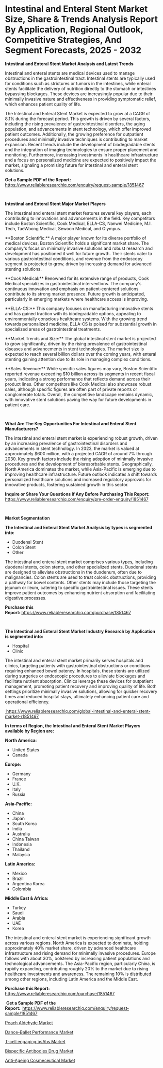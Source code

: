 <p><h1>Intestinal and Enteral Stent Market Size, Share & Trends Analysis Report By Application, Regional Outlook, Competitive Strategies, And Segment Forecasts, 2025 - 2032</h1></p><p><strong>Intestinal and Enteral Stent Market Analysis and Latest Trends</strong></p>
<p><p>Intestinal and enteral stents are medical devices used to manage obstructions in the gastrointestinal tract. Intestinal stents are typically used for conditions such as strictures or tumors in the intestines, while enteral stents facilitate the delivery of nutrition directly to the stomach or intestines bypassing blockages. These devices are increasingly popular due to their minimally invasive nature and effectiveness in providing symptomatic relief, which enhances patient quality of life.</p><p>The Intestinal and Enteral Stent Market is expected to grow at a CAGR of 8.1% during the forecast period. This growth is driven by several factors, including the rising prevalence of gastrointestinal disorders, the aging population, and advancements in stent technology, which offer improved patient outcomes. Additionally, the growing preference for outpatient procedures and minimally invasive techniques is contributing to market expansion. Recent trends include the development of biodegradable stents and the integration of imaging technologies to ensure proper placement and monitoring. Furthermore, increasing investments in healthcare infrastructure and a focus on personalized medicine are expected to positively impact the market, signaling a promising future for intestinal and enteral stent solutions.</p></p>
<p><strong>Get a Sample PDF of the Report:&nbsp;</strong> <a href="https://www.reliableresearchiq.com/enquiry/request-sample/1851467?utm_campaign=1137&utm_medium=2&utm_source=Github&utm_content=ia&utm_term=07012025&utm_id=intestinal-and-enteral-stent">https://www.reliableresearchiq.com/enquiry/request-sample/1851467</a></p>
<p>&nbsp;</p>
<p><strong>Intestinal and Enteral Stent Major Market Players</strong></p>
<p><p>The intestinal and enteral stent market features several key players, each contributing to innovations and advancements in the field. Key competitors include Boston Scientific, Cook Medical, ELLA-CS, Nanwei Medicine, M.I. Tech, TaeWoong Medical, Sewoon Medical, and Olympus.</p><p>**Boston Scientific:** A major player known for its diverse portfolio of medical devices, Boston Scientific holds a significant market share. The company's focus on minimally invasive solutions and robust research and development has positioned it well for future growth. Their stents cater to various gastrointestinal conditions, and revenue from the endoscopy segment is projected to grow, driven by increasing demand for advanced stenting solutions.</p><p>**Cook Medical:** Renowned for its extensive range of products, Cook Medical specializes in gastrointestinal interventions. The company's continuous innovation and emphasis on patient-centered solutions contribute to its strong market presence. Future growth is anticipated, particularly in emerging markets where healthcare access is improving.</p><p>**ELLA-CS:** This company focuses on manufacturing innovative stents and has gained traction with its biodegradable options, appealing to environmentally conscious healthcare systems. With the growing trend towards personalized medicine, ELLA-CS is poised for substantial growth in specialized areas of gastrointestinal treatments.</p><p>**Market Trends and Size:** The global intestinal stent market is projected to grow significantly, driven by the rising prevalence of gastrointestinal diseases and advancements in stent technologies. The market size is expected to reach several billion dollars over the coming years, with enteral stenting gaining attention due to its role in managing complex conditions.</p><p>**Sales Revenue:** While specific sales figures may vary, Boston Scientific reported revenue exceeding $10 billion across its segments in recent fiscal years, indicating a strong performance that reflects demand across their product lines. Other competitors like Cook Medical also showcase robust sales, although specific figures are often part of private reports or conglomerate totals. Overall, the competitive landscape remains dynamic, with innovative stent solutions paving the way for future developments in patient care.</p></p>
<p>&nbsp;</p>
<p><strong>What Are The Key Opportunities For Intestinal and Enteral Stent Manufacturers?</strong></p>
<p><p>The intestinal and enteral stent market is experiencing robust growth, driven by an increasing prevalence of gastrointestinal disorders and advancements in stent technology. In 2023, the market is valued at approximately $600 million, with a projected CAGR of around 7% through 2030. Key growth factors include the rising adoption of minimally invasive procedures and the development of bioresorbable stents. Geographically, North America dominates the market, while Asia-Pacific is emerging due to improving healthcare infrastructure. Future outlook indicates a shift towards personalized healthcare solutions and increased regulatory approvals for innovative products, fostering sustained growth in this sector.</p></p>
<p><strong>Inquire or Share Your Questions If Any Before Purchasing This Report:</strong> <a href="https://www.reliableresearchiq.com/enquiry/pre-order-enquiry/1851467?utm_campaign=1137&utm_medium=2&utm_source=Github&utm_content=ia&utm_term=07012025&utm_id=intestinal-and-enteral-stent">https://www.reliableresearchiq.com/enquiry/pre-order-enquiry/1851467</a></p>
<p>&nbsp;</p>
<p><strong>Market Segmentation</strong></p>
<p><strong>The Intestinal and Enteral Stent Market Analysis by types is segmented into:</strong></p>
<p><ul><li>Duodenal Stent</li><li>Colon Stent</li><li>Other</li></ul></p>
<p><p>The intestinal and enteral stent market comprises various types, including duodenal stents, colon stents, and other specialized stents. Duodenal stents are designed to alleviate obstructions in the duodenum, often due to malignancies. Colon stents are used to treat colonic obstructions, providing a pathway for bowel contents. Other stents may include those targeting the jejunum or ileum, catering to specific gastrointestinal issues. These stents improve patient outcomes by enhancing nutrient absorption and facilitating digestive processes.</p></p>
<p><strong>Purchase this Report:&nbsp;</strong><a href="https://www.reliableresearchiq.com/purchase/1851467?utm_campaign=1137&utm_medium=2&utm_source=Github&utm_content=ia&utm_term=07012025&utm_id=intestinal-and-enteral-stent">https://www.reliableresearchiq.com/purchase/1851467</a></p>
<p>&nbsp;</p>
<p><strong>The Intestinal and Enteral Stent Market Industry Research by Application is segmented into:</strong></p>
<p><ul><li>Hospital</li><li>Clinic</li></ul></p>
<p><p>The intestinal and enteral stent market primarily serves hospitals and clinics, targeting patients with gastrointestinal obstructions or conditions requiring enhanced bowel patency. In hospitals, these stents are utilized during surgeries or endoscopic procedures to alleviate blockages and facilitate nutrient absorption. Clinics leverage these devices for outpatient management, promoting patient recovery and improving quality of life. Both settings prioritize minimally invasive solutions, allowing for quicker recovery times and reduced hospital stays, ultimately enhancing patient care and operational efficiency.</p></p>
<p><a href="https://www.reliableresearchiq.com/global-intestinal-and-enteral-stent-market-r1851467?utm_campaign=1137&utm_medium=2&utm_source=Github&utm_content=ia&utm_term=07012025&utm_id=intestinal-and-enteral-stent">&nbsp;https://www.reliableresearchiq.com/global-intestinal-and-enteral-stent-market-r1851467</a></p>
<p><strong>In terms of Region, the Intestinal and Enteral Stent Market Players available by Region are:</strong></p>
<p>
    <p> <strong> North America: </strong>
        <ul>
            <li>United States</li>
            <li>Canada</li>
        </ul>
        </p> 
    <p> <strong> Europe: </strong>
        <ul>
            <li>Germany</li>
            <li>France</li>
            <li>U.K.</li>
            <li>Italy</li>
            <li>Russia</li>
        </ul>
        </p> 
    <p> <strong> Asia-Pacific: </strong>
        <ul>
            <li>China</li>
            <li>Japan</li>
            <li>South Korea</li>
            <li>India</li>
            <li>Australia</li>
            <li>China Taiwan</li>
            <li>Indonesia</li>
            <li>Thailand</li>
            <li>Malaysia</li>
        </ul>
        </p> 
    <p> <strong> Latin America: </strong>
        <ul>
            <li>Mexico</li>
            <li>Brazil</li>
            <li>Argentina Korea</li>
            <li>Colombia</li>
        </ul>
        </p> 
    <p> <strong> Middle East & Africa: </strong>
        <ul>
            <li>Turkey</li>
            <li>Saudi</li>
            <li>Arabia</li>
            <li>UAE</li>
            <li>Korea</li>
        </ul>
    </p>
    </p>
<p><p>The intestinal and enteral stent market is experiencing significant growth across various regions. North America is expected to dominate, holding approximately 40% market share, driven by advanced healthcare infrastructure and rising demand for minimally invasive procedures. Europe follows with about 30%, bolstered by increasing patient populations and technological advancements. The Asia-Pacific region, particularly China, is rapidly expanding, contributing roughly 20% to the market due to rising healthcare investments and awareness. The remaining 10% is distributed among other regions, including Latin America and the Middle East.</p></p>
<p><strong>Purchase this Report: </strong><a href="https://www.reliableresearchiq.com/purchase/1851467?utm_campaign=1137&utm_medium=2&utm_source=Github&utm_content=ia&utm_term=07012025&utm_id=intestinal-and-enteral-stent">https://www.reliableresearchiq.com/purchase/1851467</a></p>
<p>&nbsp;<strong>Get a Sample PDF of the Report:&nbsp;&nbsp;</strong><a href="https://www.reliableresearchiq.com/enquiry/request-sample/1851467?utm_campaign=1137&utm_medium=2&utm_source=Github&utm_content=ia&utm_term=07012025&utm_id=intestinal-and-enteral-stent">https://www.reliableresearchiq.com/enquiry/request-sample/1851467</a></p>
<p><strong></strong></p>
<p><p><a href="https://www.linkedin.com/pulse/strategic-forecast-peach-aldehyde-market-growth-trends-size-bi7ac?utm_campaign=1137&utm_medium=2&utm_source=Github&utm_content=ia&utm_term=07012025&utm_id=intestinal-and-enteral-stent">Peach Aldehyde Market</a></p><p><a href="https://www.linkedin.com/pulse/swot-analysis-regional-outlook-deployment-revenue-forecasts-s0tof?utm_campaign=1137&utm_medium=2&utm_source=Github&utm_content=ia&utm_term=07012025&utm_id=intestinal-and-enteral-stent">Dance-Ballet Performance Market</a></p><p><a href="https://github.com/raffadongraffadong/Market-Research-Report-List-1/blob/main/t-cell-engaging-bsabs-market.md?utm_campaign=1137&utm_medium=2&utm_source=Github&utm_content=ia&utm_term=07012025&utm_id=intestinal-and-enteral-stent">T-cell engaging bsAbs Market</a></p><p><a href="https://github.com/dolorespeddico90/Market-Research-Report-List-1/blob/main/bispecific-antibodies-drug-market.md?utm_campaign=1137&utm_medium=2&utm_source=Github&utm_content=ia&utm_term=07012025&utm_id=intestinal-and-enteral-stent">Bispecific Antibodies Drug Market</a></p><p><a href="https://www.linkedin.com/pulse/aglobalanti-ageing-cosmeceutical-market-analysis-including-its-08x9f?utm_campaign=1137&utm_medium=2&utm_source=Github&utm_content=ia&utm_term=07012025&utm_id=intestinal-and-enteral-stent">Anti-Ageing Cosmeceutical Market</a></p></p>